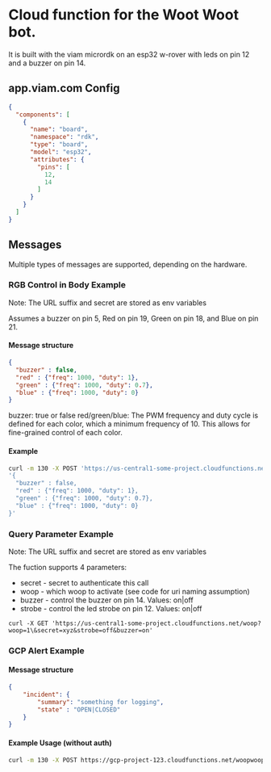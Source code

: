 # Cloud function for the Woot Woot bot.
It is built with the viam micrordk on an esp32 w-rover with leds on pin 12 and a buzzer on pin 14.

## app.viam.com Config
```json
{
  "components": [
    {
      "name": "board",
      "namespace": "rdk",
      "type": "board",
      "model": "esp32",
      "attributes": {
        "pins": [
          12,
          14
        ]
      }
    }
  ]
}
```

## Messages
Multiple types of messages are supported, depending on the hardware.

### RGB Control in Body Example
Note: The URL suffix and secret are stored as env variables

Assumes a buzzer on pin 5, Red on pin 19, Green on pin 18, and Blue on pin 21.

#### Message structure
```json
{ 
  "buzzer" : false,
  "red" : {"freq": 1000, "duty": 1},
  "green" : {"freq": 1000, "duty": 0.7},
  "blue" : {"freq": 1000, "duty": 0}
}
```
buzzer: true or false
red/green/blue: The PWM frequency and duty cycle is defined for each color, which a minimum frequency of 10. This allows for fine-grained control of each color.


#### Example
```bash
curl -m 130 -X POST 'https://us-central1-some-project.cloudfunctions.net/woopwoopV3-1?v=3&woop=4&secret=xyz'  -H "Content-Type: application/json" -d \
'{ 
  "buzzer" : false,
  "red" : {"freq": 1000, "duty": 1},
  "green" : {"freq": 1000, "duty": 0.7},
  "blue" : {"freq": 1000, "duty": 0}
}'
```

### Query Parameter Example
Note: The URL suffix and secret are stored as env variables

The fuction supports 4 parameters:
- secret - secret to authenticate this call
- woop - which woop to activate (see code for uri naming assumption)
- buzzer - control the buzzer on pin 14. Values: on|off
- strobe - control the led strobe on pin 12. Values: on|off

`curl -X GET 'https://us-central1-some-project.cloudfunctions.net/woop?woop=1\&secret=xyz&strobe=off&buzzer=on'`


### GCP Alert Example

#### Message structure
```json
{
    "incident": {
        "summary": "something for logging",
        "state" : "OPEN|CLOSED"
    }
}
```

#### Example Usage (without auth)
```bash
curl -m 130 -X POST https://gcp-project-123.cloudfunctions.net/woopwoop  -H "Content-Type: application/json" -d '{"incident": { "summary": "test", "state": "CLOSED"}}'
```
